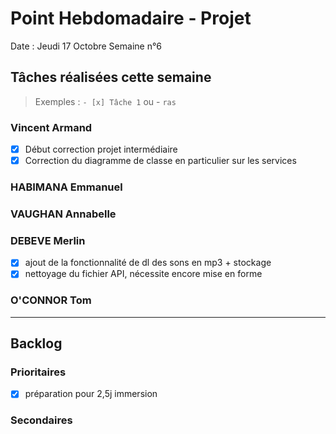 # Point Hebdomadaire - Projet

Date : Jeudi 17 Octobre
Semaine n°6

## Tâches réalisées cette semaine

> Exemples : `- [x] Tâche 1` ou - `ras`

### Vincent Armand

- [x] Début correction projet intermédiaire
- [x] Correction du diagramme de classe en particulier sur les services

### HABIMANA Emmanuel


### VAUGHAN Annabelle


### DEBEVE Merlin
- [x] ajout de la fonctionnalité de dl des sons en mp3 + stockage
- [x] nettoyage du fichier API, nécessite encore mise en forme

### O'CONNOR Tom



---

## Backlog



### Prioritaires
- [x] préparation pour 2,5j immersion

### Secondaires

